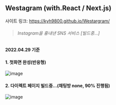 ## Westagram (with.React / Next.js)

사이트 링크: https://kyh9800.github.io/Westargram/

> ###### Instagram을 흉내낸 SNS 서비스 [빌드중...]

#### 2022.04.29 기준

#### 1. 첫화면 완성(반응형)
![image](https://user-images.githubusercontent.com/61128538/165771464-0e604cd1-ad7f-471c-bae5-1df241ea7c86.png)

#### 2. 다이렉트 페이지 빌드중...(채팅방 none, 90% 진행됨)
![image](https://user-images.githubusercontent.com/61128538/165805935-9d63a63c-0a40-4f8a-ab6f-38af782a4d02.png)

